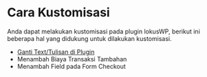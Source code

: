 
# Cara Kustomisasi 

Anda dapat melakukan kustomisasi pada plugin lokusWP,
berikut ini beberapa hal yang didukung untuk dilakukan kustomisasi.

- [Ganti Text/Tulisan di Plugin]( translasi.md)
- Menambah Biaya Transaksi Tambahan
- Menambah Field pada Form Checkout